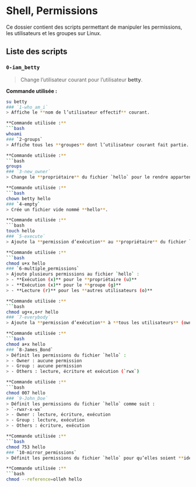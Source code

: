 # Shell, Permissions

Ce dossier contient des scripts permettant de manipuler les permissions, les utilisateurs et les groupes sur Linux.

## Liste des scripts

### `0-iam_betty`
> Change l’utilisateur courant pour l’utilisateur **betty**.

**Commande utilisée :**
```bash
su betty
### `1-who_am_i`
> Affiche le **nom de l’utilisateur effectif** courant.

**Commande utilisée :**
```bash
whoami
### `2-groups`
> Affiche tous les **groupes** dont l’utilisateur courant fait partie.

**Commande utilisée :**
```bash
groups
### `3-new_owner`
> Change le **propriétaire** du fichier `hello` pour le rendre appartenant à l’utilisateur **betty**.

**Commande utilisée :**
```bash
chown betty hello
### `4-empty`
> Crée un fichier vide nommé **hello**.

**Commande utilisée :**
```bash
touch hello
### `5-execute`
> Ajoute la **permission d’exécution** au **propriétaire** du fichier `hello`.

**Commande utilisée :**
```bash
chmod u+x hello
### `6-multiple_permissions`
> Ajoute plusieurs permissions au fichier `hello` :
> - **Exécution (x)** pour le **propriétaire (u)**  
> - **Exécution (x)** pour le **groupe (g)**  
> - **Lecture (r)** pour les **autres utilisateurs (o)**

**Commande utilisée :**
```bash
chmod ug+x,o+r hello
### `7-everybody`
> Ajoute la **permission d’exécution** à **tous les utilisateurs** (owner, group, others) pour le fichier `hello`.

**Commande utilisée :**
```bash
chmod a+x hello
### `8-James_Bond`
> Définit les permissions du fichier `hello` :
> - Owner : aucune permission  
> - Group : aucune permission  
> - Others : lecture, écriture et exécution (`rwx`)

**Commande utilisée :**
```bash
chmod 007 hello
### `9-John_Doe`
> Définit les permissions du fichier `hello` comme suit :  
> `-rwxr-x-wx`  
> - Owner : lecture, écriture, exécution  
> - Group : lecture, exécution  
> - Others : écriture, exécution

**Commande utilisée :**
```bash
chmod 753 hello
### `10-mirror_permissions`
> Définit les permissions du fichier `hello` pour qu’elles soient **identiques à celles de `olleh`**.

**Commande utilisée :**
```bash
chmod --reference=olleh hello
